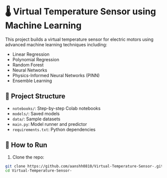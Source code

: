 # 🌡️ Virtual Temperature Sensor using Machine Learning

This project builds a virtual temperature sensor for electric motors using advanced machine learning techniques including:

- Linear Regression
- Polynomial Regression
- Random Forest
- Neural Networks
- Physics-Informed Neural Networks (PINN)
- Ensemble Learning

## 📁 Project Structure

- `notebooks/`: Step-by-step Colab notebooks
- `models/`: Saved models
- `data/`: Sample datasets
- `main.py`: Model runner and predictor
- `requirements.txt`: Python dependencies

## 🚀 How to Run

1. Clone the repo:
```bash
git clone https://github.com/aanshh0810/Virtual-Temperature-Sensor-.git
cd Virtual-Temperature-Sensor-
